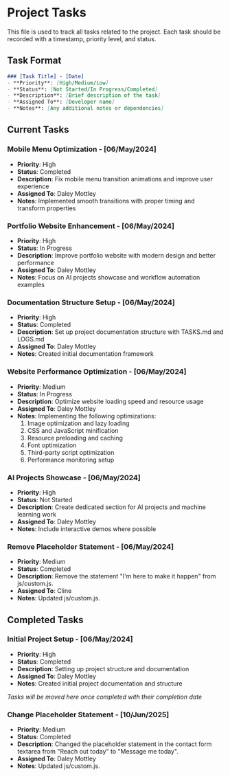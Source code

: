 # Project Tasks

This file is used to track all tasks related to the project. Each task should be recorded with a timestamp, priority level, and status.

## Task Format
```markdown
### [Task Title] - [Date]
- **Priority**: [High/Medium/Low]
- **Status**: [Not Started/In Progress/Completed]
- **Description**: [Brief description of the task]
- **Assigned To**: [Developer name]
- **Notes**: [Any additional notes or dependencies]
```

## Current Tasks

### Mobile Menu Optimization - [06/May/2024]
- **Priority**: High
- **Status**: Completed
- **Description**: Fix mobile menu transition animations and improve user experience
- **Assigned To**: Daley Mottley
- **Notes**: Implemented smooth transitions with proper timing and transform properties

### Portfolio Website Enhancement - [06/May/2024]
- **Priority**: High
- **Status**: In Progress
- **Description**: Improve portfolio website with modern design and better performance
- **Assigned To**: Daley Mottley
- **Notes**: Focus on AI projects showcase and workflow automation examples

### Documentation Structure Setup - [06/May/2024]
- **Priority**: High
- **Status**: Completed
- **Description**: Set up project documentation structure with TASKS.md and LOGS.md
- **Assigned To**: Daley Mottley
- **Notes**: Created initial documentation framework

### Website Performance Optimization - [06/May/2024]
- **Priority**: Medium
- **Status**: In Progress
- **Description**: Optimize website loading speed and resource usage
- **Assigned To**: Daley Mottley
- **Notes**: Implementing the following optimizations:
  1. Image optimization and lazy loading
  2. CSS and JavaScript minification
  3. Resource preloading and caching
  4. Font optimization
  5. Third-party script optimization
  6. Performance monitoring setup

### AI Projects Showcase - [06/May/2024]
- **Priority**: High
- **Status**: Not Started
- **Description**: Create dedicated section for AI projects and machine learning work
- **Assigned To**: Daley Mottley
- **Notes**: Include interactive demos where possible

### Remove Placeholder Statement - [06/May/2024]
- **Priority**: Medium
- **Status**: Completed
- **Description**: Remove the statement "I'm here to make it happen" from js/custom.js.
- **Assigned To**: Cline
- **Notes**: Updated js/custom.js.

## Completed Tasks

### Initial Project Setup - [06/May/2024]
- **Priority**: High
- **Status**: Completed
- **Description**: Setting up project structure and documentation
- **Assigned To**: Daley Mottley
- **Notes**: Created initial project documentation and structure

*Tasks will be moved here once completed with their completion date*

### Change Placeholder Statement - [10/Jun/2025]
- **Priority**: Medium
- **Status**: Completed
- **Description**: Changed the placeholder statement in the contact form textarea from "Reach out today" to "Message me today".
- **Assigned To**: Daley Mottley
- **Notes**: Updated js/custom.js.
